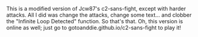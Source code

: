 This is a modified version of Jcw87's c2-sans-fight, except with harder attacks. All I did was change the attacks, change some text... and clobber the "Infinite Loop Detected" function. So that's that. Oh, this version is online as well; just go to gotoanddie.github.io/c2-sans-fight to play it!
